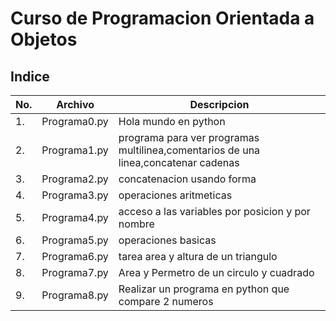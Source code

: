 # Curso de Programacion Orientada a Objetos

## Indice

|No.|Archivo|Descripcion|
|--|--|--|
|1.|Programa0.py|Hola mundo en python|
|2.|Programa1.py|programa para ver programas multilinea,comentarios de una linea,concatenar cadenas|
|3.|Programa2.py| concatenacion usando forma|
|4.|Programa3.py|operaciones aritmeticas|
|5.|Programa4.py|acceso a las variables por posicion y por nombre|
|6.|Programa5.py|operaciones basicas|
|7.|Programa6.py|tarea area y altura de un triangulo|
|8.|Programa7.py|Area y Permetro de un circulo y cuadrado|
|9.|Programa8.py|Realizar un programa en python que compare 2 numeros|